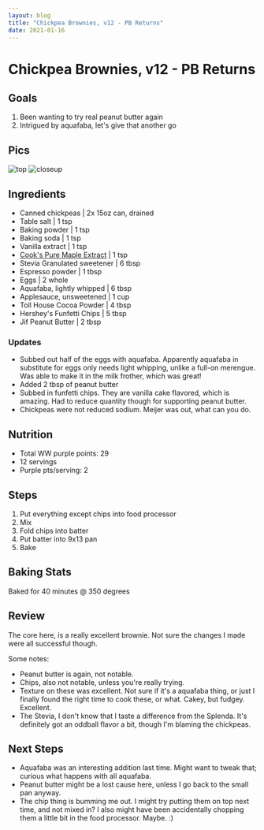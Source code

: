 ```yaml
---
layout: blog
title: "Chickpea Brownies, v12 - PB Returns"
date: 2021-01-16
---
```


# Chickpea Brownies, v12 - PB Returns
## Goals
1. Been wanting to try real peanut butter again
2. Intrigued by aquafaba, let's give that another go

## Pics
![top](/assets/recipes/chickpea-12-top.jpg)
![closeup](/assets/recipes/chickpea-12-close.jpg)

## Ingredients

- Canned chickpeas | 2x 15oz can, drained
- Table salt | 1 tsp
- Baking powder | 1 tsp
- Baking soda | 1 tsp
- Vanilla extract | 1 tsp
- [Cook's Pure Maple Extract](https://amzn.to/2LiRs8L) | 1 tsp
- Stevia Granulated sweetener | 6 tbsp
- Espresso powder | 1 tbsp
- Eggs | 2 whole
- Aquafaba, lightly whipped | 6 tbsp
- Applesauce, unsweetened | 1 cup
- Toll House Cocoa Powder | 4 tbsp
- Hershey's Funfetti Chips | 5 tbsp
- Jif Peanut Butter | 2 tbsp

### Updates
- Subbed out half of the eggs with aquafaba. Apparently aquafaba in substitute for eggs only needs light whipping, unlike a full-on merengue. Was able to make it in the milk frother, which was great!
- Added 2 tbsp of peanut butter
- Subbed in funfetti chips. They are vanilla cake flavored, which is amazing. Had to reduce quantity though for supporting peanut butter.
- Chickpeas were not reduced sodium. Meijer was out, what can you do.

## Nutrition
- Total WW purple points: 29
- 12 servings
- Purple pts/serving: 2

## Steps
1. Put everything except chips into food processor
2. Mix
3. Fold chips into batter
4. Put batter into 9x13 pan
5. Bake

## Baking Stats
Baked for 40 minutes @ 350 degrees

## Review
The core here, is a really excellent brownie. Not sure the changes I made were all successful though.

Some notes:
* Peanut butter is again, not notable. 
* Chips, also not notable, unless you're really trying.
* Texture on these was excellent. Not sure if it's a aquafaba thing, or just I finally found the right time to cook these, or what. Cakey, but fudgey. Excellent.
* The Stevia, I don't know that I taste a difference from the Splenda. It's definitely got an oddball flavor a bit, though I'm blaming the chickpeas.

## Next Steps
* Aquafaba was an interesting addition last time. Might want to tweak that; curious what happens with all aquafaba.
* Peanut butter might be a lost cause here, unless I go back to the small pan anyway. 
* The chip thing is bumming me out. I might try putting them on top next time, and not mixed in? I also might have been accidentally chopping them a little bit in the food processor. Maybe. :) 

